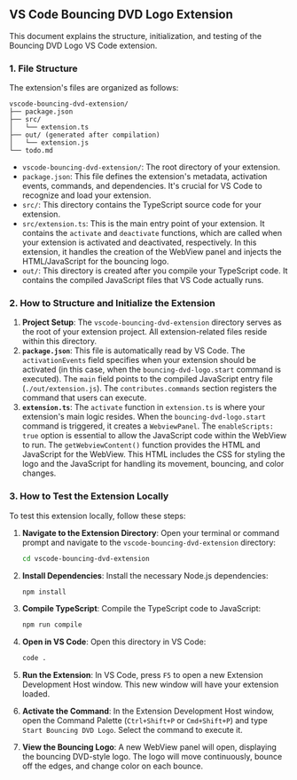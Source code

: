 ## VS Code Bouncing DVD Logo Extension

This document explains the structure, initialization, and testing of the Bouncing DVD Logo VS Code extension.

### 1. File Structure

The extension's files are organized as follows:

```
vscode-bouncing-dvd-extension/
├── package.json
├── src/
│   └── extension.ts
├── out/ (generated after compilation)
│   └── extension.js
└── todo.md
```

*   `vscode-bouncing-dvd-extension/`: The root directory of your extension.
*   `package.json`: This file defines the extension's metadata, activation events, commands, and dependencies. It's crucial for VS Code to recognize and load your extension.
*   `src/`: This directory contains the TypeScript source code for your extension.
*   `src/extension.ts`: This is the main entry point of your extension. It contains the `activate` and `deactivate` functions, which are called when your extension is activated and deactivated, respectively. In this extension, it handles the creation of the WebView panel and injects the HTML/JavaScript for the bouncing logo.
*   `out/`: This directory is created after you compile your TypeScript code. It contains the compiled JavaScript files that VS Code actually runs.

### 2. How to Structure and Initialize the Extension

1.  **Project Setup**: The `vscode-bouncing-dvd-extension` directory serves as the root of your extension project. All extension-related files reside within this directory.
2.  **`package.json`**: This file is automatically read by VS Code. The `activationEvents` field specifies when your extension should be activated (in this case, when the `bouncing-dvd-logo.start` command is executed). The `main` field points to the compiled JavaScript entry file (`./out/extension.js`). The `contributes.commands` section registers the command that users can execute.
3.  **`extension.ts`**: The `activate` function in `extension.ts` is where your extension's main logic resides. When the `bouncing-dvd-logo.start` command is triggered, it creates a `WebviewPanel`. The `enableScripts: true` option is essential to allow the JavaScript code within the WebView to run. The `getWebviewContent()` function provides the HTML and JavaScript for the WebView. This HTML includes the CSS for styling the logo and the JavaScript for handling its movement, bouncing, and color changes.

### 3. How to Test the Extension Locally

To test this extension locally, follow these steps:

1.  **Navigate to the Extension Directory**: Open your terminal or command prompt and navigate to the `vscode-bouncing-dvd-extension` directory:
    ```bash
    cd vscode-bouncing-dvd-extension
    ```

2.  **Install Dependencies**: Install the necessary Node.js dependencies:
    ```bash
    npm install
    ```

3.  **Compile TypeScript**: Compile the TypeScript code to JavaScript:
    ```bash
    npm run compile
    ```

4.  **Open in VS Code**: Open this directory in VS Code:
    ```bash
    code .
    ```

5.  **Run the Extension**: In VS Code, press `F5` to open a new Extension Development Host window. This new window will have your extension loaded.

6.  **Activate the Command**: In the Extension Development Host window, open the Command Palette (`Ctrl+Shift+P` or `Cmd+Shift+P`) and type `Start Bouncing DVD Logo`. Select the command to execute it.

7.  **View the Bouncing Logo**: A new WebView panel will open, displaying the bouncing DVD-style logo. The logo will move continuously, bounce off the edges, and change color on each bounce.


